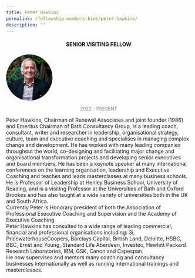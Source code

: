 ```yaml
---
title: Peter Hawkins
permalink: /fellowship-members-bios/peter-hawkins/
description: ""
---
```

<style>
.fellow-image-pic {
	border-radius: 50%;
	height: 25% !important;
	width: 25% !important;
	}
	
fellow-img {
		text-align: center;
	}

.fellow-tenure {
	text-align: center;
	color: grey;
	font-size: 0.9em;
	}	

</style>
<h4 style="text-align:center;">SENIOR VISITING FELLOW</h4>

<div class="fellow-img">
<img class="fellow-image-pic" src="/images/FellowshipImages/peterhawkins.png">
<p class="fellow-tenure">2022 - PRESENT </p>
</div>

<p>
Peter Hawkins, Chairman of Renewal Associates and joint founder (1986) and Emeritus Chairman of Bath Consultancy Group, is a leading coach, consultant, writer and researcher in leadership, organisational strategy, culture, team and executive coaching and specialises in managing complex change and development. He has worked with many leading companies throughout the world, co-designing and facilitating major change and organisational transformation projects and developing senior executives and board members. He has been a keynote speaker at many international conferences on the learning organisation, leadership and Executive Coaching and teaches and leads masterclasses at many business schools. He is Professor of Leadership at Henley Business School, University of Reading, and is a visiting Professor at the Universities of Bath and Oxford Brookes and has also taught at a wide variety of universities both in the UK and South Africa. <br>Currently Peter is Honorary president of both the Association of Professional Executive Coaching and Supervision and the Academy of Executive Coaching.<br> Peter Hawkins has consulted to a wide range of leading commercial, financial and professional organisations including: 3i, PricewaterhouseCoopers, Barclays Capital, British Land, Deloitte, HSBC, BBC, Ernst and Young, Standard Life Aberdeen, Investec, Hewlett Packard Research Laboratories, IBM, GSK, Canon and Capespan.<br> He now supervises and mentors many coaching and consultancy businesses internationally as well as running international trainings and masterclasses.

</p>